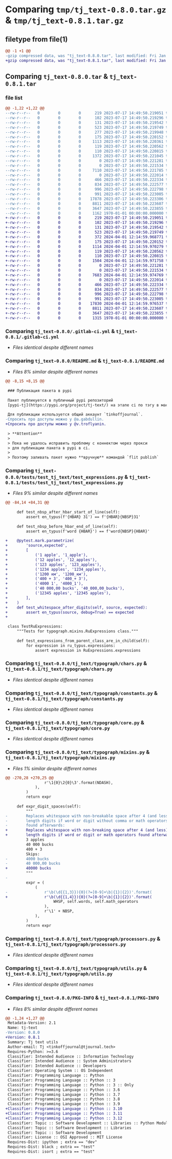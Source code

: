 # Comparing `tmp/tj_text-0.8.0.tar.gz` & `tmp/tj_text-0.8.1.tar.gz`

## filetype from file(1)

```diff
@@ -1 +1 @@
-gzip compressed data, was "tj_text-0.8.0.tar", last modified: Fri Jan  1 00:00:00 2016, max compression
+gzip compressed data, was "tj_text-0.8.1.tar", last modified: Fri Jan  1 00:00:00 2016, max compression
```

## Comparing `tj_text-0.8.0.tar` & `tj_text-0.8.1.tar`

### file list

```diff
@@ -1,22 +1,22 @@
--rw-r--r--   0        0        0      219 2023-07-17 14:49:50.219051 tj_text-0.8.0/.flake8
--rw-r--r--   0        0        0      102 2023-07-17 14:49:50.219296 tj_text-0.8.0/.gitignore
--rw-r--r--   0        0        0      131 2023-07-17 14:49:50.219542 tj_text-0.8.0/.gitlab-ci-compliance.yml
--rw-r--r--   0        0        0      523 2023-07-17 14:49:50.219749 tj_text-0.8.0/.gitlab-ci.yml
--rw-r--r--   0        0        0      277 2023-07-17 14:49:50.219948 tj_text-0.8.0/CHANGELOG.md
--rw-r--r--   0        0        0      175 2023-07-17 14:49:50.220152 tj_text-0.8.0/Makefile
--rw-r--r--   0        0        0     1113 2023-07-17 14:49:50.220361 tj_text-0.8.0/README.md
--rw-r--r--   0        0        0      119 2023-07-17 14:49:50.220562 tj_text-0.8.0/pip.conf
--rw-r--r--   0        0        0      110 2023-07-17 14:49:50.220815 tj_text-0.8.0/policy.yml
--rw-r--r--   0        0        0     1372 2023-07-17 14:49:50.221045 tj_text-0.8.0/pyproject.toml
--rw-r--r--   0        0        0        0 2023-07-17 14:49:50.221281 tj_text-0.8.0/tests/__init__.py
--rw-r--r--   0        0        0        0 2023-07-17 14:49:50.221534 tj_text-0.8.0/tests/test_tj_text/__init__.py
--rw-r--r--   0        0        0     7110 2023-07-17 14:49:50.221785 tj_text-0.8.0/tests/test_tj_text/test_expressions.py
--rw-r--r--   0        0        0        0 2023-07-17 14:49:50.222014 tj_text-0.8.0/tj_text/__init__.py
--rw-r--r--   0        0        0      466 2023-07-17 14:49:50.222334 tj_text-0.8.0/tj_text/typograph/__init__.py
--rw-r--r--   0        0        0      834 2023-07-17 14:49:50.222577 tj_text-0.8.0/tj_text/typograph/chars.py
--rw-r--r--   0        0        0      996 2023-07-17 14:49:50.222798 tj_text-0.8.0/tj_text/typograph/constants.py
--rw-r--r--   0        0        0      991 2023-07-17 14:49:50.223005 tj_text-0.8.0/tj_text/typograph/core.py
--rw-r--r--   0        0        0    17878 2023-07-17 14:49:50.223306 tj_text-0.8.0/tj_text/typograph/mixins.py
--rw-r--r--   0        0        0     8811 2023-07-17 14:49:50.223607 tj_text-0.8.0/tj_text/typograph/processors.py
--rw-r--r--   0        0        0     3647 2023-07-17 14:49:50.223855 tj_text-0.8.0/tj_text/typograph/utils.py
--rw-r--r--   0        0        0     1162 1970-01-01 00:00:00.000000 tj_text-0.8.0/PKG-INFO
+-rw-r--r--   0        0        0      219 2023-07-17 14:49:50.219051 tj_text-0.8.1/.flake8
+-rw-r--r--   0        0        0      102 2023-07-17 14:49:50.219296 tj_text-0.8.1/.gitignore
+-rw-r--r--   0        0        0      131 2023-07-17 14:49:50.219542 tj_text-0.8.1/.gitlab-ci-compliance.yml
+-rw-r--r--   0        0        0      523 2023-07-17 14:49:50.219749 tj_text-0.8.1/.gitlab-ci.yml
+-rw-r--r--   0        0        0      372 2024-04-01 12:14:59.968771 tj_text-0.8.1/CHANGELOG.md
+-rw-r--r--   0        0        0      175 2023-07-17 14:49:50.220152 tj_text-0.8.1/Makefile
+-rw-r--r--   0        0        0     1114 2024-04-01 12:14:59.970279 tj_text-0.8.1/README.md
+-rw-r--r--   0        0        0      119 2023-07-17 14:49:50.220562 tj_text-0.8.1/pip.conf
+-rw-r--r--   0        0        0      110 2023-07-17 14:49:50.220815 tj_text-0.8.1/policy.yml
+-rw-r--r--   0        0        0     1504 2024-04-01 12:14:59.971758 tj_text-0.8.1/pyproject.toml
+-rw-r--r--   0        0        0        0 2023-07-17 14:49:50.221281 tj_text-0.8.1/tests/__init__.py
+-rw-r--r--   0        0        0        0 2023-07-17 14:49:50.221534 tj_text-0.8.1/tests/test_tj_text/__init__.py
+-rw-r--r--   0        0        0     7683 2024-04-01 12:14:59.974769 tj_text-0.8.1/tests/test_tj_text/test_expressions.py
+-rw-r--r--   0        0        0        0 2023-07-17 14:49:50.222014 tj_text-0.8.1/tj_text/__init__.py
+-rw-r--r--   0        0        0      466 2023-07-17 14:49:50.222334 tj_text-0.8.1/tj_text/typograph/__init__.py
+-rw-r--r--   0        0        0      834 2023-07-17 14:49:50.222577 tj_text-0.8.1/tj_text/typograph/chars.py
+-rw-r--r--   0        0        0      996 2023-07-17 14:49:50.222798 tj_text-0.8.1/tj_text/typograph/constants.py
+-rw-r--r--   0        0        0      991 2023-07-17 14:49:50.223005 tj_text-0.8.1/tj_text/typograph/core.py
+-rw-r--r--   0        0        0    17830 2024-04-01 12:14:59.976537 tj_text-0.8.1/tj_text/typograph/mixins.py
+-rw-r--r--   0        0        0     8811 2023-07-17 14:49:50.223607 tj_text-0.8.1/tj_text/typograph/processors.py
+-rw-r--r--   0        0        0     3647 2023-07-17 14:49:50.223855 tj_text-0.8.1/tj_text/typograph/utils.py
+-rw-r--r--   0        0        0     1315 1970-01-01 00:00:00.000000 tj_text-0.8.1/PKG-INFO
```

### Comparing `tj_text-0.8.0/.gitlab-ci.yml` & `tj_text-0.8.1/.gitlab-ci.yml`

 * *Files identical despite different names*

### Comparing `tj_text-0.8.0/README.md` & `tj_text-0.8.1/README.md`

 * *Files 8% similar despite different names*

```diff
@@ -8,15 +8,15 @@
 
 ### Публикация пакета в pypi
 
 Пакет публикуется в публичный pypi репозиторий 
 [pypi-tj](https://pypi.org/project/tj-text/) на этапе ci по тэгу в мастер.
 
 Для публикации используется общий аккаунт `tinkoffjournal`. 
-Спросить про доступы можно у @a.gabdullin.
+Спросить про доступы можно у @v.troflyanin.
 
 > **Attention**
 > 
 > Пока не удалось исправить проблему с коннектом через прокси 
 > для публикации пакета в pypi в ci. 
 > 
 > Поэтому заливать пакет нужно **вручную** командой `flit publish`
```

### Comparing `tj_text-0.8.0/tests/test_tj_text/test_expressions.py` & `tj_text-0.8.1/tests/test_tj_text/test_expressions.py`

 * *Files 9% similar despite different names*

```diff
@@ -84,14 +84,31 @@
 
     def test_nbsp_after_hbar_start_of_line(self):
         assert en_typus(f'{HBAR} 31') == f'{HBAR}{NBSP}31'
 
     def test_nbsp_before_hbar_end_of_line(self):
         assert en_typus(f'word {HBAR}') == f'word{NBSP}{HBAR}'
 
+    @pytest.mark.parametrize(
+        'source,expected',
+        [
+            ('1 apple', '1_apple'),
+            ('12 apples', '12_apples'),
+            ('123 apples', '123_apples'),
+            ('1234 apples', '1234_apples'),
+            ('1200 км', '1200_км'),
+            ('400 + 3', '400_+ 3'),
+            ('4000 1', '4000_1'),
+            ('40 000,00 bucks', '40_000,00_bucks'),
+            ('12345 apples', '12345 apples'),
+        ],
+    )
+    def test_whitespace_after_digits(self, source, expected):
+        assert en_typus(source, debug=True) == expected
+
 
 class TestRuExpressions:
     """Tests for typograph.mixins.RuExpressions class."""
 
     def test_expressions_from_parent_class_are_in_child(self):
         for expression in ru_typus.expressions:
             assert expression in RuExpressions.expressions
```

### Comparing `tj_text-0.8.0/tj_text/typograph/chars.py` & `tj_text-0.8.1/tj_text/typograph/chars.py`

 * *Files identical despite different names*

### Comparing `tj_text-0.8.0/tj_text/typograph/constants.py` & `tj_text-0.8.1/tj_text/typograph/constants.py`

 * *Files identical despite different names*

### Comparing `tj_text-0.8.0/tj_text/typograph/core.py` & `tj_text-0.8.1/tj_text/typograph/core.py`

 * *Files identical despite different names*

### Comparing `tj_text-0.8.0/tj_text/typograph/mixins.py` & `tj_text-0.8.1/tj_text/typograph/mixins.py`

 * *Files 1% similar despite different names*

```diff
@@ -270,28 +270,25 @@
                 r'\1{0}\2{0}\3'.format(NDASH),
             ),
         )
         return expr
 
     def expr_digit_spaces(self):
         """
-        Replaces whitespace with non-breakable space after 4 (and less)
-        length digits if word or digit without comma or math operators
-        found afterwards:
+        Replaces whitespace with non-breaking space after 4 (and less)
+        length digits if word or digit or math operators found afterward:
         3 apples
         40 000 bucks
         400 + 3
         Skips:
-        4000 bucks
-        40 000,00 bucks
+        40000 bucks
         """
-
         expr = (
             (
-                r'\b(\d{{1,3}}){0}(?=[0-9]+\b|{1}|{2})'.format(
+                r'\b(\d{{1,4}}){0}(?=[0-9]+\b|{1}|{2})'.format(
                     WHSP, self.words, self.math_operators
                 ),
                 r'\1' + NBSP,
             ),
         )
         return expr
```

### Comparing `tj_text-0.8.0/tj_text/typograph/processors.py` & `tj_text-0.8.1/tj_text/typograph/processors.py`

 * *Files identical despite different names*

### Comparing `tj_text-0.8.0/tj_text/typograph/utils.py` & `tj_text-0.8.1/tj_text/typograph/utils.py`

 * *Files identical despite different names*

### Comparing `tj_text-0.8.0/PKG-INFO` & `tj_text-0.8.1/PKG-INFO`

 * *Files 8% similar despite different names*

```diff
@@ -1,24 +1,27 @@
 Metadata-Version: 2.1
 Name: tj-text
-Version: 0.8.0
+Version: 0.8.1
 Summary: Tj text utils
 Author-email: Tj <tinkoffjournal@tjournal.tech>
 Requires-Python: >=3.6
 Classifier: Intended Audience :: Information Technology
 Classifier: Intended Audience :: System Administrators
 Classifier: Intended Audience :: Developers
 Classifier: Operating System :: OS Independent
 Classifier: Programming Language :: Python
 Classifier: Programming Language :: Python :: 3
 Classifier: Programming Language :: Python :: 3 :: Only
 Classifier: Programming Language :: Python :: 3.6
 Classifier: Programming Language :: Python :: 3.7
 Classifier: Programming Language :: Python :: 3.8
 Classifier: Programming Language :: Python :: 3.9
+Classifier: Programming Language :: Python :: 3.10
+Classifier: Programming Language :: Python :: 3.11
+Classifier: Programming Language :: Python :: 3.12
 Classifier: Topic :: Software Development :: Libraries :: Python Modules
 Classifier: Topic :: Software Development :: Libraries
 Classifier: Topic :: Software Development
 Classifier: License :: OSI Approved :: MIT License
 Requires-Dist: ipython ; extra == "dev"
 Requires-Dist: black ; extra == "test"
 Requires-Dist: isort ; extra == "test"
```

